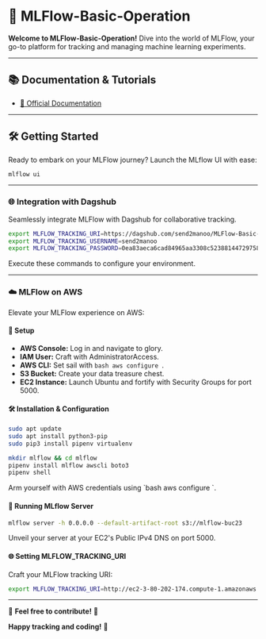 # 🚀 MLFlow-Basic-Operation

**Welcome to MLFlow-Basic-Operation!** Dive into the world of MLFlow, your go-to platform for tracking and managing machine learning experiments.

---

## 📚 Documentation & Tutorials
- [📘 Official Documentation](https://mlflow.org/docs/latest/index.html)

---

## 🛠️ Getting Started
Ready to embark on your MLFlow journey? Launch the MLflow UI with ease:
```bash
mlflow ui
```

---

### 🌐 Integration with Dagshub
Seamlessly integrate MLFlow with Dagshub for collaborative tracking.
```bash
export MLFLOW_TRACKING_URI=https://dagshub.com/send2manoo/MLFlow-Basic-Operation.mlflow
export MLFLOW_TRACKING_USERNAME=send2manoo
export MLFLOW_TRACKING_PASSWORD=0ea83aeca6cad84965aa3308c523881447297583
```
Execute these commands to configure your environment.

---

### ☁️ MLFlow on AWS
Elevate your MLFlow experience on AWS:

#### 🚀 Setup
- **AWS Console:** Log in and navigate to glory.
- **IAM User:** Craft with AdministratorAccess.
- **AWS CLI:** Set sail with `bash aws configure `.
- **S3 Bucket:** Create your data treasure chest.
- **EC2 Instance:** Launch Ubuntu and fortify with Security Groups for port 5000.

#### 🛠️ Installation & Configuration
```bash
sudo apt update
sudo apt install python3-pip
sudo pip3 install pipenv virtualenv

mkdir mlflow && cd mlflow
pipenv install mlflow awscli boto3
pipenv shell
```
Arm yourself with AWS credentials using \`bash aws configure \`.

#### 🚀 Running MLflow Server
```bash
mlflow server -h 0.0.0.0 --default-artifact-root s3://mlflow-buc23
```
Unveil your server at your EC2's Public IPv4 DNS on port 5000.

#### 🌐 Setting MLFLOW_TRACKING_URI
Craft your MLFlow tracking URI:
```bash
export MLFLOW_TRACKING_URI=http://ec2-3-80-202-174.compute-1.amazonaws.com:5000/
```

---

🌟 **Feel free to contribute!** 🌟

**Happy tracking and coding!** 🚀